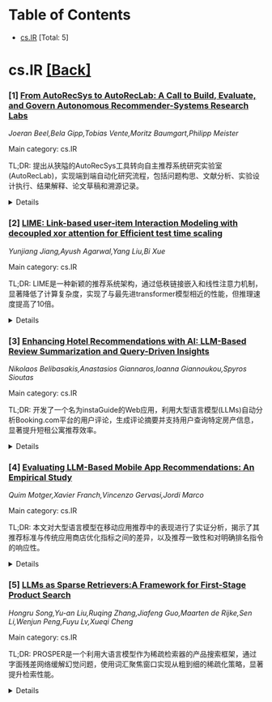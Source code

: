 <div id=toc></div>

# Table of Contents

- [cs.IR](#cs.IR) [Total: 5]


<div id='cs.IR'></div>

# cs.IR [[Back]](#toc)

### [1] [From AutoRecSys to AutoRecLab: A Call to Build, Evaluate, and Govern Autonomous Recommender-Systems Research Labs](https://arxiv.org/abs/2510.18104)
*Joeran Beel,Bela Gipp,Tobias Vente,Moritz Baumgart,Philipp Meister*

Main category: cs.IR

TL;DR: 提出从狭隘的AutoRecSys工具转向自主推荐系统研究实验室(AutoRecLab)，实现端到端自动化研究流程，包括问题构思、文献分析、实验设计执行、结果解释、论文草稿和溯源记录。


<details>
  <summary>Details</summary>
Motivation: 推荐系统研究在模型和评估方面取得进展，但忽视了研究过程本身的自动化。现有工具主要关注算法选择和超参数调优，缺乏端到端的自动化研究能力。

Method: 借鉴自动化科学的最新进展，提出AutoRecLab框架，结合LLM驱动的构思和报告与自动化实验，建立基准测试和竞赛来评估代理在最小人工输入下产生可复现发现的能力。

Result: 提出了推进该议程的五项具体行动：构建开放AutoRecLab原型、建立基准和竞赛、创建AI生成投稿的评审渠道、定义归因和可复现性标准、促进跨学科伦理对话。

Conclusion: 推进这一议程可以提高研究吞吐量、发现非显而易见的见解，并让推荐系统为新兴的人工研究智能做出贡献。呼吁组织社区研讨会来协调后续步骤并共同制定负责任集成自动化研究系统的指南。

Abstract: Recommender-systems research has accelerated model and evaluation advances,
yet largely neglects automating the research process itself. We argue for a
shift from narrow AutoRecSys tools -- focused on algorithm selection and
hyper-parameter tuning -- to an Autonomous Recommender-Systems Research Lab
(AutoRecLab) that integrates end-to-end automation: problem ideation,
literature analysis, experimental design and execution, result interpretation,
manuscript drafting, and provenance logging. Drawing on recent progress in
automated science (e.g., multi-agent AI Scientist and AI Co-Scientist systems),
we outline an agenda for the RecSys community: (1) build open AutoRecLab
prototypes that combine LLM-driven ideation and reporting with automated
experimentation; (2) establish benchmarks and competitions that evaluate agents
on producing reproducible RecSys findings with minimal human input; (3) create
review venues for transparently AI-generated submissions; (4) define standards
for attribution and reproducibility via detailed research logs and metadata;
and (5) foster interdisciplinary dialogue on ethics, governance, privacy, and
fairness in autonomous research. Advancing this agenda can increase research
throughput, surface non-obvious insights, and position RecSys to contribute to
emerging Artificial Research Intelligence. We conclude with a call to organise
a community retreat to coordinate next steps and co-author guidance for the
responsible integration of automated research systems.

</details>


### [2] [LIME: Link-based user-item Interaction Modeling with decoupled xor attention for Efficient test time scaling](https://arxiv.org/abs/2510.18239)
*Yunjiang Jiang,Ayush Agarwal,Yang Liu,Bi Xue*

Main category: cs.IR

TL;DR: LIME是一种新颖的推荐系统架构，通过低秩链接嵌入和线性注意力机制，显著降低了计算复杂度，实现了与最先进transformer模型相近的性能，但推理速度提高了10倍。


<details>
  <summary>Details</summary>
Motivation: 解决transformer在推荐系统中计算成本随用户序列长度和候选集大小线性或二次增长的问题，使扩展候选集或增加序列长度在推理时变得可行。

Method: 1. 低秩"链接嵌入"：解耦用户和候选交互，预计算注意力权重，使推理成本几乎与候选集大小无关；2. 线性注意力机制LIME-XOR：将用户序列长度的复杂度从二次降低到线性。

Result: 在公共和工业数据集上的实验表明，LIME实现了与最先进transformer相近的性能，但在大候选集或长序列长度下推理速度提高了10倍。在主要推荐平台测试中，LIME提高了用户参与度，同时保持了对候选集大小和用户历史长度的最小推理成本。

Conclusion: LIME为高效且表达能力强的推荐系统建立了新范式，解决了transformer在推荐系统中的计算瓶颈问题。

Abstract: Scaling large recommendation systems requires advancing three major
frontiers: processing longer user histories, expanding candidate sets, and
increasing model capacity. While promising, transformers' computational cost
scales quadratically with the user sequence length and linearly with the number
of candidates. This trade-off makes it prohibitively expensive to expand
candidate sets or increase sequence length at inference, despite the
significant performance improvements.
  We introduce \textbf{LIME}, a novel architecture that resolves this
trade-off. Through two key innovations, LIME fundamentally reduces
computational complexity. First, low-rank ``link embeddings" enable
pre-computation of attention weights by decoupling user and candidate
interactions, making the inference cost nearly independent of candidate set
size. Second, a linear attention mechanism, \textbf{LIME-XOR}, reduces the
complexity with respect to user sequence length from quadratic ($O(N^2)$) to
linear ($O(N)$).
  Experiments on public and industrial datasets show LIME achieves near-parity
with state-of-the-art transformers but with a 10$\times$ inference speedup on
large candidate sets or long sequence lengths. When tested on a major
recommendation platform, LIME improved user engagement while maintaining
minimal inference costs with respect to candidate set size and user history
length, establishing a new paradigm for efficient and expressive recommendation
systems.

</details>


### [3] [Enhancing Hotel Recommendations with AI: LLM-Based Review Summarization and Query-Driven Insights](https://arxiv.org/abs/2510.18277)
*Nikolaos Belibasakis,Anastasios Giannaros,Ioanna Giannoukou,Spyros Sioutas*

Main category: cs.IR

TL;DR: 开发了一个名为instaGuide的Web应用，利用大型语言模型(LLMs)自动分析Booking.com平台的用户评论，生成评论摘要并支持用户查询特定房产信息，显著提升短租公寓推荐效率。


<details>
  <summary>Details</summary>
Motivation: 随着Booking.com和AirBnB等预订平台数据量激增，用户难以高效浏览住宿选项和分析评论。虽然平台提供了星级、设施、价格等筛选功能，但最有价值的洞察来自非结构化的文本评论，而逐条阅读这些评论耗时且效率低下。

Method: 开发instaGuide Web应用，自动化提取Booking.com平台上的文本评论，利用多种LLM模型进行评论摘要和关键信息挖掘，支持用户针对特定房产方面进行查询。在开发过程中评估了多个LLM模型在准确性、成本和响应质量方面的表现。

Result: LLM驱动的摘要技术显著减少了用户寻找合适短租公寓所需的时间，改善了整体决策过程。

Conclusion: 基于LLM的评论摘要和挖掘技术能够有效提升短租公寓推荐系统的效率，为用户提供更有价值的决策支持。

Abstract: The increasing number of data a booking platform such as Booking.com and
AirBnB offers make it challenging for interested parties to browse through the
available accommodations and analyze reviews in an efficient way. Efforts have
been made from the booking platform providers to utilize recommender systems in
an effort to enable the user to filter the results by factors such as stars,
amenities, cost but most valuable insights can be provided by the unstructured
text-based reviews. Going through these reviews one-by-one requires a
substantial amount of time to be devoted while a respectable percentage of the
reviews won't provide to the user what they are actually looking for.
  This research publication explores how Large Language Models (LLMs) can
enhance short rental apartments recommendations by summarizing and mining key
insights from user reviews. The web application presented in this paper, named
"instaGuide", automates the procedure of isolating the text-based user reviews
from a property on the Booking.com platform, synthesizing the summary of the
reviews, and enabling the user to query specific aspects of the property in an
effort to gain feedback on their personal questions/criteria.
  During the development of the instaGuide tool, numerous LLM models were
evaluated based on accuracy, cost, and response quality. The results suggest
that the LLM-powered summarization reduces significantly the amount of time the
users need to devote on their search for the right short rental apartment,
improving the overall decision-making procedure.

</details>


### [4] [Evaluating LLM-Based Mobile App Recommendations: An Empirical Study](https://arxiv.org/abs/2510.18364)
*Quim Motger,Xavier Franch,Vincenzo Gervasi,Jordi Marco*

Main category: cs.IR

TL;DR: 本文对大型语言模型在移动应用推荐中的表现进行了实证分析，揭示了其推荐标准与传统应用商店优化指标之间的差异，以及推荐一致性和对明确排名指令的响应性。


<details>
  <summary>Details</summary>
Motivation: 随着LLMs越来越多地通过自然语言提示推荐移动应用，但其推荐逻辑不透明，引发了关于推荐一致性、可解释性以及与标准ASO指标对齐的疑问。

Method: 构建了16个通用排名标准的分类法，开发了系统评估框架来分析推荐一致性和对明确排名指令的响应性，并提供了可复现的研究包。

Result: 发现LLMs依赖广泛但碎片化的排名标准，仅部分与标准ASO指标对齐。排名靠前的应用在不同运行中较为一致，但随着排名深度和搜索特异性增加，变异性增大。LLMs对明确排名指令的敏感性各不相同。

Conclusion: 研究结果为终端用户、应用开发者和推荐系统研究人员在对话式应用发现这一新兴领域中提供了指导，揭示了LLMs在对话式应用发现中的复杂推理动态。

Abstract: Large Language Models (LLMs) are increasingly used to recommend mobile
applications through natural language prompts, offering a flexible alternative
to keyword-based app store search. Yet, the reasoning behind these
recommendations remains opaque, raising questions about their consistency,
explainability, and alignment with traditional App Store Optimization (ASO)
metrics. In this paper, we present an empirical analysis of how widely-used
general purpose LLMs generate, justify, and rank mobile app recommendations.
Our contributions are: (i) a taxonomy of 16 generalizable ranking criteria
elicited from LLM outputs; (ii) a systematic evaluation framework to analyse
recommendation consistency and responsiveness to explicit ranking instructions;
and (iii) a replication package to support reproducibility and future research
on AI-based recommendation systems. Our findings reveal that LLMs rely on a
broad yet fragmented set of ranking criteria, only partially aligned with
standard ASO metrics. While top-ranked apps tend to be consistent across runs,
variability increases with ranking depth and search specificity. LLMs exhibit
varying sensitivity to explicit ranking instructions - ranging from substantial
adaptations to near-identical outputs - highlighting their complex reasoning
dynamics in conversational app discovery. Our results aim to support end-users,
app developers, and recommender-systems researchers in navigating the emerging
landscape of conversational app discovery.

</details>


### [5] [LLMs as Sparse Retrievers:A Framework for First-Stage Product Search](https://arxiv.org/abs/2510.18527)
*Hongru Song,Yu-an Liu,Ruqing Zhang,Jiafeng Guo,Maarten de Rijke,Sen Li,Wenjun Peng,Fuyu Lv,Xueqi Cheng*

Main category: cs.IR

TL;DR: PROSPER是一个利用大语言模型作为稀疏检索器的产品搜索框架，通过字面残差网络缓解幻觉问题，使用词汇聚焦窗口实现从粗到细的稀疏化策略，显著提升检索性能。


<details>
  <summary>Details</summary>
Motivation: 产品搜索中稀疏检索方法存在严重的词汇不匹配问题，导致性能不佳。大语言模型具有语义分析潜力，但直接应用会面临幻觉和训练初始化困难两大挑战。

Method: 提出PROSPER框架，包含：(1)字面残差网络，通过残差补偿机制强化被低估的字面词项；(2)词汇聚焦窗口，采用从粗到细的稀疏化策略实现有效训练初始化。

Result: 离线和在线实验表明，PROSPER显著优于稀疏基线方法，召回性能与先进稠密检索器相当，并在线上实现了收入增长。

Conclusion: PROSPER成功解决了LLM在稀疏检索中的幻觉和训练挑战，为产品搜索提供了高效且高性能的解决方案。

Abstract: Product search is a crucial component of modern e-commerce platforms, with
billions of user queries every day. In product search systems, first-stage
retrieval should achieve high recall while ensuring efficient online
deployment. Sparse retrieval is particularly attractive in this context due to
its interpretability and storage efficiency. However, sparse retrieval methods
suffer from severe vocabulary mismatch issues, leading to suboptimal
performance in product search scenarios.With their potential for semantic
analysis, large language models (LLMs) offer a promising avenue for mitigating
vocabulary mismatch issues and thereby improving retrieval quality. Directly
applying LLMs to sparse retrieval in product search exposes two key
challenges:(1)Queries and product titles are typically short and highly
susceptible to LLM-induced hallucinations, such as generating irrelevant
expansion terms or underweighting critical literal terms like brand names and
model numbers;(2)The large vocabulary space of LLMs leads to difficulty in
initializing training effectively, making it challenging to learn meaningful
sparse representations in such ultra-high-dimensional spaces.To address these
challenges, we propose PROSPER, a framework for PROduct search leveraging LLMs
as SParsE Retrievers. PROSPER incorporates: (1)A literal residual network that
alleviates hallucination in lexical expansion by reinforcing underweighted
literal terms through a residual compensation mechanism; and (2)A lexical
focusing window that facilitates effective training initialization via a
coarse-to-fine sparsification strategy.Extensive offline and online experiments
show that PROSPER significantly outperforms sparse baselines and achieves
recall performance comparable to advanced dense retrievers, while also
achieving revenue increments online.

</details>
